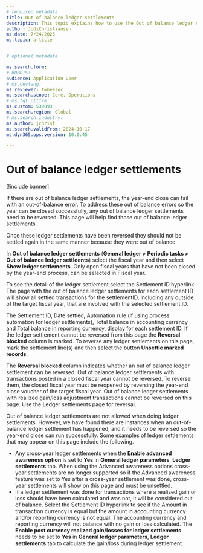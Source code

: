 ```yaml
---
# required metadata
title: Out of balance ledger settlements
description: This topic explains how to use the Out of balance ledger settlements page to reverse settlements that are not balanced in General ledger. 
author: JodiChristiansen
ms.date: 7/24/2025
ms.topic: article


# optional metadata

ms.search.form:  
# ROBOTS: 
audience: Application User
# ms.devlang: 
ms.reviewer: twheeloc
ms.search.scope: Core, Operations
# ms.tgt_pltfrm: 
ms.custom: 539093
ms.search.region: Global
# ms.search.industry: 
ms.author: jchrist
ms.search.validFrom: 2024-10-17
ms.dyn365.ops.version: 10.0.45

---
```


# Out of balance ledger settlements

[!include [banner](../includes/banner.md)]

If there are out of balance ledger settlements, the year-end close can fail with an out-of-balance error. To address these out of balance errors so the year can be closed successfully, any out of balance ledger settlements need to be reversed. This page will help find those out of balance ledger settlements. 

Once these ledger settlements have been reversed they should not be settled again in the same manner because they were out of balance. 

In **Out of balance ledger settlements** (**General ledger > Periodic tasks > Out of balance ledger settleents**) select the fiscal year and then select **Show ledger settlements**. Only open fiscal years that have not been closed by the year-end process, can be selected in Fiscal year.

To see the detail of the ledger settlement select the Settlement ID hyperlink. The page with the out of balance ledger settlements for each settlement ID will show all settled transactions for the settlementID, including any outside of the target fiscal year, that are involved with the selected settlement ID. 

The Settlement ID, Date settled, Automation rule (if using process automation for ledger settlements), Total balance in accounting currency and Total balance in reporting currency, display for each settlement ID. If the ledger settlement cannot be reversed from this page the **Reversal blocked** column is marked. To reverse any ledger settlements on this page, mark the settlement line(s) and then select the button **Unsettle marked records**.

The **Reversal blocked** column indicates whether an out of balance ledger settlement can be reversed. Out of balance ledger settlements with transactions posted in a closed fiscal year cannot be reversed. To reverse them, the closed fiscal year must be reopened by reversing the year-end close voucher of the target fiscal year. Out of balance ledger settlements with realized gain/loss adjustment transactions cannot be reversed on this page. Use the Ledger settlements page for reversal. 

Out of balance ledger settlements are not allowed when doing ledger settlements. However, we have found there are instances when an out-of-balance ledger settlement has happened, and it needs to be reversed so the year-end close can run successfully. Some examples of ledger settlements that may appear on this page include the following. 

- Any cross-year ledger settlements when the **Enable advanced awareness option** is set to **Yes** in **General ledger parameters**, **Ledger settlements** tab. When using the Advanced awareness options cross-year settlements are no longer supported so if the Advanced awareness feature was set to Yes after a cross-year settlement was done, cross-year settlements will show on this page and must be unsettled.
- If a ledger settlement was done for transactions where a realized gain or loss should have been calculated and was not, it will be considered out of balance. Select the Settlement ID hyperlink to see if the Amount in transaction currency is equal but the amount in accounting currency and/or reporting currency is not equal. The accounting currency and reporting currency will not balance with no gain or loss calculated. The **Enable post currency realized gain/losses for ledger settlements** needs to be set to **Yes** in **General ledger parameters**, **Ledger settlements** tab to calculate the gain/loss during ledger settlement. 

